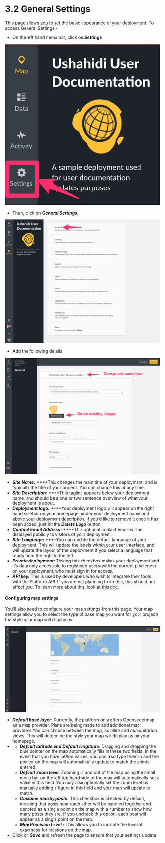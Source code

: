 # 3.2 General Settings

This page allows you to set the basic appearance of your deployment. To access General Settings:-

* On the left hand menu bar, click on _**Settings**_

![Settings button in the sidebar of an Ushahidi.io deployment](../.gitbook/assets/updated_settings%20%281%29.png)

* Then, click on _**General Settings**_.

![General settings link in the Settings page of an Ushahidi.io deployment.](../.gitbook/assets/updated_general.png)

* Add the following details

![Changing site name and logo in the General settings page.](../.gitbook/assets/settings_1_updated.png)

* _**Site Name:**_ ****This changes the main title of your deployment, and is typically the title of your project. You can change this at any time.
* _**Site Description:**_ ****This tagline appears below your deployment name, and should be a one or two sentence overview of what your deployment is about.
* _**Deployment logo:**_ ****Your deployment logo will appear on the right hand sidebar on your homepage, under your deployment name and above your deployment description. If you’d like to remove it once it has been added, just hit the _**Delete Logo**_ button
* _**Contact Email Address:**_ ****This optional contact email will be displayed publicly to visitors of your deployment.
* _**Site Language:**_ ****You can update the default language of your deployment. This will update the labels within your user interface, and will update the layout of the deployment if you select a language that reads from the right to the left.
* _**Private deployment:**_ Ticking this checkbox makes your deployment and it’s data only accessible to registered users\(with the correct privileges\) on your deployment, who must sign in for access.
* _**API key:**_ This is used by developers who wish to integrate their tools with the Platform API. If you are not planning to do this, this should not affect you. To learn more about this, look at this [doc](https://docs.ushahidi.com/platform-developer-documentation/development-and-code/how-to-get-the-source-code#platform-api).

#### Configuring map settings

You’ll also need to configure your map settings from this page. Your map settings allow you to select the type of base map you want for your project\( the style your map will display as.

![](../.gitbook/assets/image%20%281%29.png)

* _**Default base layer**_: Currently, the platform only offers Openstreetmap as a map provider. Plans are being made to add additional map providers.You can choose between the _map_, _satellite_ and _humanitarian_ views. This will determine the style your map will display as on your homepage.
* * _**Default latitude and Default longitude**_: Dragging and dropping the blue pointer on the map automatically fills in these two fields. In the event that you have lat/lon values, you can also type them in and the pointer on the map will automatically update to match the points entered.
  * _**Default zoom level**_: Zooming in and out of the map using the small menu bar on the left top hand side of the map will automatically set a value in this field. You may also optionally set the zoom level by manually adding a figure in this field and your map will update to match.
  * _**Combine nearby posts:**_ This checkbox is checked by default, meaning that posts near each other will be bundled together and denoted as a single point on the map with a number to show how many posts they are. If you uncheck this option, each post will appear as a single point on the map.
  * _**Map Precision Level :**_ This allows you to indicate the level of exactness for locations on the map.
* Click on _**Save**_ and refresh the page to ensure that your settings update.

